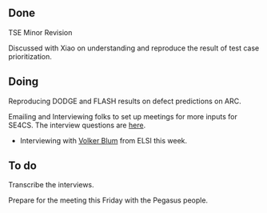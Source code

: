 ## Done
TSE Minor Revision

Discussed with Xiao on understanding and reproduce the result of test case prioritization. 

## Doing
Reproducing DODGE and FLASH results on defect predictions on ARC. 

Emailing and Interviewing folks to set up meetings for more inputs for SE4CS. The interview questions are [here](https://docs.google.com/document/d/1w6s2PgzpYXwEmljXU6VmFpDoCdAFJXZcZE3sZEf3bfc/edit?usp=sharing).
- Interviewing with [Volker Blum](https://mems.duke.edu/faculty/volker-blum) from ELSI this week.  

## To do
Transcribe the interviews. 

Prepare for the meeting this Friday with the Pegasus people. 

